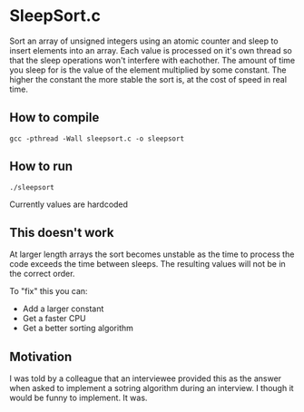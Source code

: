 # SleepSort.c

Sort an array of unsigned integers using an atomic counter and sleep to insert elements into an array. Each value is processed on it's own thread so that the sleep operations won't interfere with eachother.
The amount of time you sleep for is the value of the element multiplied by some constant. The higher the constant the more stable the sort is, at the cost of speed in real time.

## How to compile
`gcc -pthread -Wall sleepsort.c -o sleepsort`

## How to run
`./sleepsort`

Currently values are hardcoded

## This doesn't work
At larger length arrays the sort becomes unstable as the time to process the code exceeds the time between sleeps.
The resulting values will not be in the correct order.

To "fix" this you can:
- Add a larger constant
- Get a faster CPU
- Get a better sorting algorithm

## Motivation
I was told by a colleague that an interviewee provided this as the answer when asked to implement a sotring algorithm during an interview. I though it would be funny to implement. It was.
